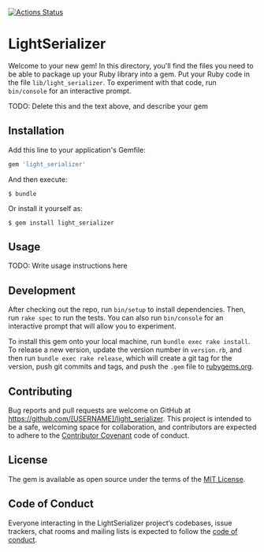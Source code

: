 [![Actions Status](https://github.com/Bhacaz/light_serializer/workflows/Ruby/badge.svg)](https://github.com/Bhacaz/DriveMyDoc/actions)

# LightSerializer

Welcome to your new gem! In this directory, you'll find the files you need to be able to package up your Ruby library into a gem. Put your Ruby code in the file `lib/light_serializer`. To experiment with that code, run `bin/console` for an interactive prompt.

TODO: Delete this and the text above, and describe your gem

## Installation

Add this line to your application's Gemfile:

```ruby
gem 'light_serializer'
```

And then execute:

    $ bundle

Or install it yourself as:

    $ gem install light_serializer

## Usage

TODO: Write usage instructions here

## Development

After checking out the repo, run `bin/setup` to install dependencies. Then, run `rake spec` to run the tests. You can also run `bin/console` for an interactive prompt that will allow you to experiment.

To install this gem onto your local machine, run `bundle exec rake install`. To release a new version, update the version number in `version.rb`, and then run `bundle exec rake release`, which will create a git tag for the version, push git commits and tags, and push the `.gem` file to [rubygems.org](https://rubygems.org).

## Contributing

Bug reports and pull requests are welcome on GitHub at https://github.com/[USERNAME]/light_serializer. This project is intended to be a safe, welcoming space for collaboration, and contributors are expected to adhere to the [Contributor Covenant](http://contributor-covenant.org) code of conduct.

## License

The gem is available as open source under the terms of the [MIT License](https://opensource.org/licenses/MIT).

## Code of Conduct

Everyone interacting in the LightSerializer project’s codebases, issue trackers, chat rooms and mailing lists is expected to follow the [code of conduct](https://github.com/[USERNAME]/light_serializer/blob/master/CODE_OF_CONDUCT.md).
